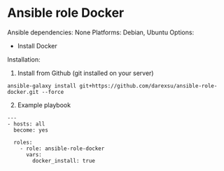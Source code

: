 # Ansible role Docker
Ansible dependencies: None
Platforms: Debian, Ubuntu
Options:
  - Install Docker

Installation:
1) Install from Github (git installed on your server)
```
ansible-galaxy install git+https://github.com/darexsu/ansible-role-docker.git --force
```
2) Example playbook
```
---
- hosts: all
  become: yes

  roles:
    - role: ansible-role-docker
      vars:
        docker_install: true
```
